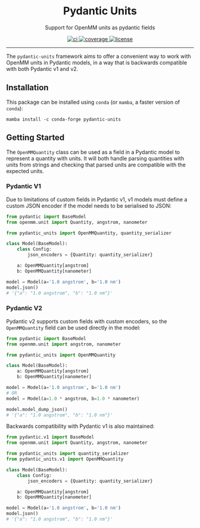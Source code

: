 <h1 align="center">Pydantic Units</h1>

<p align="center">Support for OpenMM units as pydantic fields</p>

<p align="center">
  <a href="https://github.com/SimonBoothroyd/pydantic-units/actions?query=workflow%3Aci">
    <img alt="ci" src="https://github.com/SimonBoothroyd/pydantic-units/actions/workflows/ci.yaml/badge.svg?branch=main" />
  </a>
  <a href="https://codecov.io/gh/SimonBoothroyd/pydantic-units/branch/main">
    <img alt="coverage" src="https://codecov.io/gh/SimonBoothroyd/pydantic-units/graph/badge.svg?token=YNbFZ5L1VR" />
  </a>
  <a href="https://opensource.org/licenses/MIT">
    <img alt="license" src="https://img.shields.io/badge/License-MIT-yellow.svg" />
  </a>
</p>

---

The `pydantic-units` framework aims to offer a convenient way to work with OpenMM units
in Pydantic models, in a way that is backwards compatible with both Pydantic v1 and v2.

## Installation

This package can be installed using `conda` (or `mamba`, a faster version of `conda`):

```shell
mamba install -c conda-forge pydantic-units
```

## Getting Started

The `OpenMMQuantity` class can be used as a field in a Pydantic model to represent a
quantity with units. It will both handle parsing quantities with units from strings and
checking that parsed units are compatible with the expected units.

### Pydantic V1

Due to limitations of custom fields in Pydantic v1, v1 models must define a custom
JSON encoder if the model needs to be serialised to JSON:

```python
from pydantic import BaseModel
from openmm.unit import Quantity, angstrom, nanometer

from pydantic_units import OpenMMQuantity, quantity_serializer

class Model(BaseModel):
    class Config:
        json_encoders = {Quantity: quantity_serializer}

    a: OpenMMQuantity[angstrom]
    b: OpenMMQuantity[nanometer]

model = Model(a='1.0 angstrom', b='1.0 nm')
model.json()
# '{"a": "1.0 angstrom", "b": "1.0 nm"}'
```

### Pydantic V2

Pydantic v2 supports custom fields with custom encoders, so the `OpenMMQuantity` field
can be used directly in the model:

```python
from pydantic import BaseModel
from openmm.unit import angstrom, nanometer

from pydantic_units import OpenMMQuantity

class Model(BaseModel):
    a: OpenMMQuantity[angstrom]
    b: OpenMMQuantity[nanometer]

model = Model(a='1.0 angstrom', b='1.0 nm')
# OR
model = Model(a=1.0 * angstrom, b=1.0 * nanometer)

model.model_dump_json()
# '{"a": "1.0 angstrom", "b": "1.0 nm"}'
```

Backwards compatibility with Pydantic v1 is also maintained:

```python
from pydantic.v1 import BaseModel
from openmm.unit import Quantity, angstrom, nanometer

from pydantic_units import quantity_serializer
from pydantic_units.v1 import OpenMMQuantity

class Model(BaseModel):
    class Config:
        json_encoders = {Quantity: quantity_serializer}

    a: OpenMMQuantity[angstrom]
    b: OpenMMQuantity[nanometer]

model = Model(a='1.0 angstrom', b='1.0 nm')
model.json()
# '{"a": "1.0 angstrom", "b": "1.0 nm"}'
```
